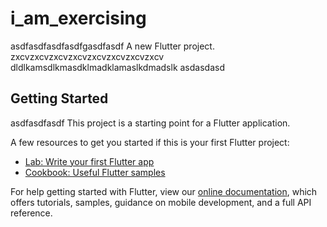 # i_am_exercising
asdfasdfasdfasdfgasdfasdf
A new Flutter project.
zxcvzxcvzxcvzxcvzxcvzxcvzxcvzxcv
dldlkamsdlkmasdklmadklamaslkdmadslk
asdasdasd
## Getting Started
asdfasdfasdf
This project is a starting point for a Flutter application.

A few resources to get you started if this is your first Flutter project:

- [Lab: Write your first Flutter app](https://flutter.dev/docs/get-started/codelab)
- [Cookbook: Useful Flutter samples](https://flutter.dev/docs/cookbook)

For help getting started with Flutter, view our
[online documentation](https://flutter.dev/docs), which offers tutorials,
samples, guidance on mobile development, and a full API reference.
